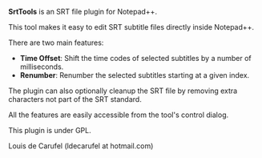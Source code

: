 **SrtTools** is an SRT file plugin for Notepad++.

This tool makes it easy to edit SRT subtitle files directly inside Notepad++.

There are two main features:
- **Time Offset**: Shift the time codes of selected subtitles by a number of milliseconds.
- **Renumber**: Renumber the selected subtitles starting at a given index.

The plugin can also optionally cleanup the SRT file by removing extra characters not part of the SRT standard.

All the features are easily accessible from the tool's control dialog.

This plugin is under GPL.

Louis de Carufel (ldecarufel at hotmail.com)
